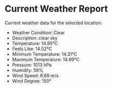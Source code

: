 # Current Weather Report
Current weather data for the selected location:
- Weather Condition: Clear
- Description: clear sky
- Temperature: 14.95°C
- Feels Like: 14.02°C
- Minimum Temperature: 14.31°C
- Maximum Temperature: 14.99°C
- Pressure: 1013 hPa
- Humidity: 58%
- Wind Speed: 6.69 m/s
- Wind Degree: 150°
